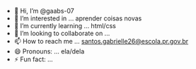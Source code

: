 - 👋 Hi, I’m @gaabs-07
- 👀 I’m interested in ... aprender coisas novas
- 🌱 I’m currently learning ... html/css
- 💞️ I’m looking to collaborate on ... 
- 📫 How to reach me ... santos.gabrielle26@escola.pr.gov.br
- 😄 Pronouns: ... ela/dela
- ⚡ Fun fact: ...

<!---
gaabs-07/gaabs-07 is a ✨ special ✨ repository because its `README.md` (this file) appears on your GitHub profile.
You can click the Preview link to take a look at your changes.
--->
